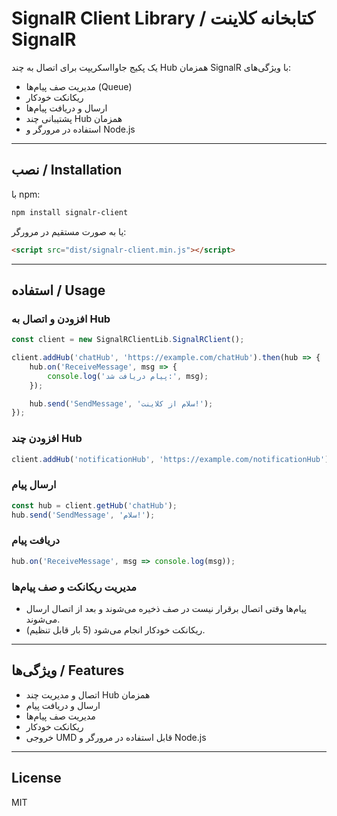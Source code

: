 # SignalR Client Library / کتابخانه کلاینت SignalR

یک پکیج جاوااسکریپت برای اتصال به چند Hub همزمان SignalR با ویژگی‌های:

- مدیریت صف پیام‌ها (Queue)
- ریکانکت خودکار
- ارسال و دریافت پیام‌ها
- پشتیبانی چند Hub همزمان
- استفاده در مرورگر و Node.js

---

## نصب / Installation

با npm:

```bash
npm install signalr-client
```

یا به صورت مستقیم در مرورگر:

```html
<script src="dist/signalr-client.min.js"></script>
```

---

## استفاده / Usage

### افزودن و اتصال به Hub

```javascript
const client = new SignalRClientLib.SignalRClient();

client.addHub('chatHub', 'https://example.com/chatHub').then(hub => {
    hub.on('ReceiveMessage', msg => {
        console.log('پیام دریافت شد:', msg);
    });

    hub.send('SendMessage', 'سلام از کلاینت!');
});
```

### افزودن چند Hub

```javascript
client.addHub('notificationHub', 'https://example.com/notificationHub');
```

### ارسال پیام

```javascript
const hub = client.getHub('chatHub');
hub.send('SendMessage', 'سلام!');
```

### دریافت پیام

```javascript
hub.on('ReceiveMessage', msg => console.log(msg));
```

### مدیریت ریکانکت و صف پیام‌ها

- پیام‌ها وقتی اتصال برقرار نیست در صف ذخیره می‌شوند و بعد از اتصال ارسال می‌شوند.
- ریکانکت خودکار انجام می‌شود (5 بار قابل تنظیم).

---

## ویژگی‌ها / Features

- اتصال و مدیریت چند Hub همزمان
- ارسال و دریافت پیام
- مدیریت صف پیام‌ها
- ریکانکت خودکار
- خروجی UMD قابل استفاده در مرورگر و Node.js

---

## License

MIT
